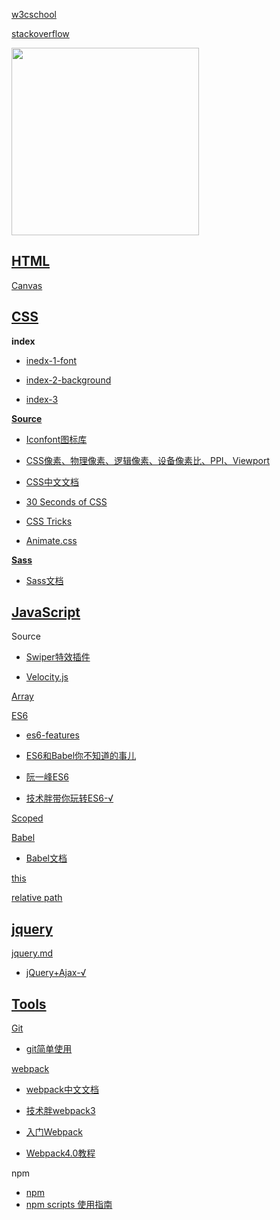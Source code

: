 
[w3cschool](http://www.w3school.com.cn/)

[stackoverflow](https://stackoverflow.com/tour)

<img src='https://static001.geekbang.org/resource/image/76/e6/76698608d2e0cc3081a2ae54252a5ce6.jpg' width=300px />

## [HTML](https://github.com/dongrui23/WEB/tree/master/html)

[Canvas](https://www.yuque.com/airing/canvas)

## [CSS](https://github.com/dongrui23/WEB/tree/master/css)

**index**

- [inedx-1-font](https://github.com/dongrui23/WEB/blob/master/css/index-1.md)

- [index-2-background](https://github.com/dongrui23/WEB/blob/master/css/index-2.md)

- [index-3](https://github.com/dongrui23/WEB/blob/master/css/index-3.md)

**[Source](https://github.com/dongrui23/WEB/blob/master/css/cssSource.md)**

- [Iconfont图标库](https://www.iconfont.cn/home/index?spm=a313x.7781069.1998910419.2)

- [CSS像素、物理像素、逻辑像素、设备像素比、PPI、Viewport](https://github.com/jawil/blog/issues/21)

- [CSS中文文档](http://css.cuishifeng.cn/)

- [30 Seconds of CSS](https://30-seconds.github.io/30-seconds-of-css/)

- [CSS Tricks](https://lhammer.cn/You-need-to-know-css/#/)

- [Animate.css](https://daneden.github.io/animate.css/)

**[Sass](https://github.com/dongrui23/WEB/blob/master/css/sass.md)**

- [Sass文档](http://sass.bootcss.com/)

## [JavaScript](https://github.com/dongrui23/WEB/tree/master/javascript)

Source

- [Swiper特效插件](https://www.swiper.com.cn/)

- [Velocity.js](http://www.velocityjs.org/)

[Array](https://github.com/dongrui23/WEB/blob/master/javascript/Array.md)

[ES6](https://github.com/dongrui23/WEB/blob/master/javascript/ES6.md)

- [es6-features](https://es6-features.org/#Constants)

- [ES6和Babel你不知道的事儿](https://www.imooc.com/article/21866)

- [阮一峰ES6](http://es6.ruanyifeng.com/)

- [技术胖带你玩转ES6-√](https://jspang.com/posts/2019/01/20/es6.html)

[Scoped](https://github.com/dongrui23/WEB/blob/master/javascript/Scoped.md)

[Babel](https://github.com/dongrui23/WEB/blob/master/javascript/Babel.md)

- [Babel文档](https://www.babeljs.cn/)

[this](https://github.com/dongrui23/WEB/blob/master/javascript/this.md)

[relative path](https://github.com/dongrui23/WEB/blob/master/javascript/relative%20path.md)

## [jquery](https://github.com/dongrui23/WEB/tree/master/jQuery)

[jquery.md](https://github.com/dongrui23/WEB/blob/master/jQuery/jQuery.md)

- [jQuery+Ajax-√](https://www.bilibili.com/video/av22807707/?p=1)

## [Tools](https://github.com/dongrui23/WEB/tree/master/tools)

[Git](https://github.com/dongrui23/WEB/blob/master/tools/git.md)

- [git简单使用](http://www.bootcss.com/p/git-guide/)

[webpack](https://github.com/dongrui23/WEB/blob/master/tools/webpack.md)

- [webpack中文文档](https://webpack.docschina.org/)

- [技术胖webpack3](https://jspang.com/posts/2017/09/16/webpack3.html)

- [入门Webpack](https://www.jianshu.com/p/42e11515c10f)

- [Webpack4.0教程](https://www.bilibili.com/video/av41546218?from=search&seid=13677833173921623602)

npm

- [npm](https://www.npmjs.com/)
- [npm scripts 使用指南](https://www.ruanyifeng.com/blog/2016/10/npm_scripts.html)
